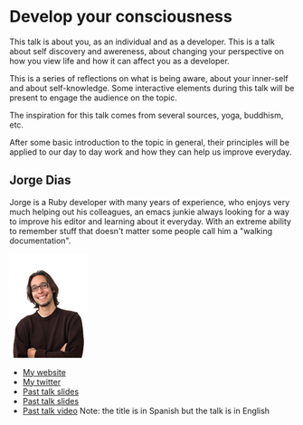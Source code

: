 # Develop your consciousness

This talk is about you, as an individual and as a developer. This is a
talk about self discovery and awereness, about changing your
perspective on how you view life and how it can affect you as a
developer.

This is a series of reflections on what is being aware, about your
inner-self and about self-knowledge.  Some interactive elements during
this talk will be present to engage the audience on the topic.

The inspiration for this talk comes from several sources, yoga,
buddhism, etc.

After some basic introduction to the topic in general, their
principles will be applied to our day to day work and how they can
help us improve everyday.

## Jorge Dias

Jorge is a Ruby developer with many years of experience, who enjoys
very much helping out his colleagues, an emacs junkie always looking
for a way to improve his editor and learning about it everyday. With
an extreme ability to remember stuff that doesn't matter some people
call him a "walking documentation".

![Profile picture](https://github.com/diasjorge/call-for-proposals/raw/master/develop-your-consciousness/profile_picture.jpg)

- [My website](http://mrdias.com)
- [My twitter](https://twitter.com/#!/dias_jorge)
- [Past talk slides](http://mrdias.com/workshop-slides/workshop.html)
- [Past talk slides](http://diasjorge.github.com/pair-programming-slides)
- [Past talk video](http://vimeo.com/23560754) Note: the title is in Spanish but the talk is in English
